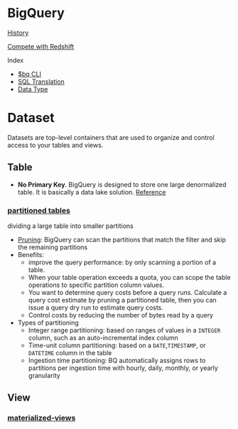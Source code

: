 # BigQuery

[History](https://towardsdatascience.com/bigquery-the-unlikely-birth-of-a-cloud-juggernaut-b5ad476525b7)

[Compete with Redshift](https://aws.amazon.com/cn/blogs/big-data/fact-or-fiction-google-big-query-outperforms-amazon-redshift-as-an-enterprise-data-warehouse/)

Index
- [$bq CLI](./bq.md)
- [SQL Translation](./SQL.md)
- [Data Type](./data-type.md)

# Dataset
Datasets are top-level containers that are used to organize and control access to your tables and views. 


## Table
- **No Primary Key**. BigQuery is designed to store one large denormalized table. It is basically a data lake solution. [Reference](https://nl.devoteam.com/expert-view/creating-anonymized-primary-keys-for-google-bigquery/)
### [partitioned tables](https://cloud.google.com/bigquery/docs/partitioned-tables)
dividing a large table into smaller partitions
- [Pruning](https://cloud.google.com/bigquery/docs/querying-partitioned-tables):  BigQuery can scan the partitions that match the filter and skip the remaining partitions
- Benefits:
  - improve the query performance: by only scanning a portion of a table.
  - When your table operation exceeds a quota, you can scope the table operations to specific partition column values.
  - You want to determine query costs before a query runs. Calculate a query cost estimate by pruning a partitioned table, then you can issue a query dry run to estimate query costs.
  - Control costs by reducing the number of bytes read by a query
- Types of partitioning
  - Integer range partitioning: based on ranges of values in a `INTEGER` column, such as an auto-incremental index column
  - Time-unit column partitioning: based on a `DATE`,`TIMESTAMP`, or `DATETIME` column in the table
  - Ingestion time partitioning: BQ automatically assigns rows to partitions per ingestion time with hourly, daily, monthly, or yearly granularity

## View

### [materialized-views](https://cloud.google.com/bigquery/docs/materialized-views-intro)

  
